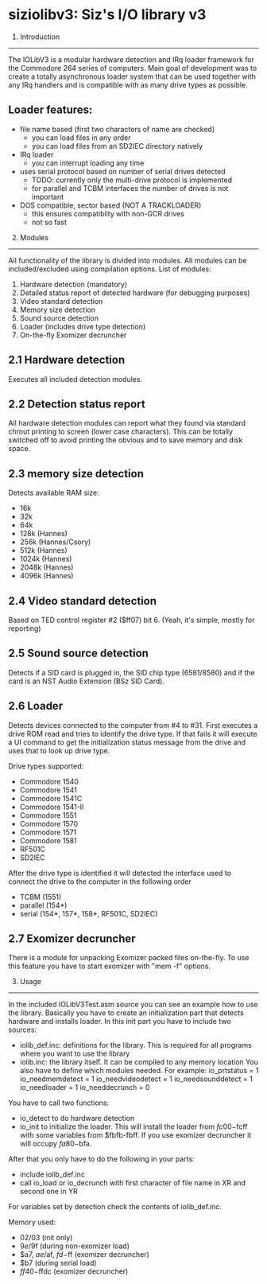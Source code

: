 # siziolibv3: Siz's I/O library v3

1. Introduction
---------------
The IOLibV3 is a modular hardware detection and IRq loader framework for the
Commodore 264 series of computers.
Main goal of development was to create a totally asynchronous loader system
that can be used together with any IRq handlers and is compatible with as many
drive types as possible.

Loader features:
----------------
- file name based (first two characters of name are checked)
  * you can load files in any order
  * you can load files from an SD2IEC directory natively
- IRq loader
  * you can interrupt loading any time
- uses serial protocol based on number of serial drives detected
  * TODO: currently only the multi-drive protocol is implemented
  * for parallel and TCBM interfaces the number of drives is not important
- DOS compatible, sector based (NOT A TRACKLOADER)
  * this ensures compatiblity with non-GCR drives
  * not so fast

2. Modules
----------
All functionality of the library is divided into modules. All modules can be
included/excluded using compilation options.
List of modules:
1. Hardware detection (mandatory)
2. Detailed status report of detected hardware (for debugging purposes)
3. Video standard detection
4. Memory size detection
5. Sound source detection
6. Loader (includes drive type detection)
7. On-the-fly Exomizer decruncher

2.1 Hardware detection
----------------------
Executes all included detection modules.

2.2 Detection status report
---------------------------
All hardware detection modules can report what they found via standard chrout
printing to screen (lower case characters). This can be totally switched off
to avoid printing the obvious and to save memory and disk space.

2.3 memory size detection
-------------------------
Detects available RAM size:
- 16k
- 32k
- 64k
- 128k  (Hannes)
- 256k  (Hannes/Csory)
- 512k  (Hannes)
- 1024k (Hannes)
- 2048k (Hannes)
- 4096k (Hannes)
 
2.4 Video standard detection
----------------------------
Based on TED control register #2 ($ff07) bit 6.
(Yeah, it's simple, mostly for reporting)
 
2.5 Sound source detection
--------------------------
Detects if a SID card is plugged in, the SID chip type (6581/8580) and if the
card is an NST Audio Extension (BSz SID Card).

2.6 Loader
----------
Detects devices connected to the computer from #4 to #31.
First executes a drive ROM read and tries to identify the drive type. If that
fails it will execute a UI command to get the initialization status message
from the drive and uses that to look up drive type.

Drive types supported:
- Commodore 1540
- Commodore 1541
- Commodore 1541C
- Commodore 1541-II
- Commodore 1551
- Commodore 1570
- Commodore 1571
- Commodore 1581
- RF501C
- SD2IEC

After the drive type is identified it will detected the interface used to
connect the drive to the computer in the following order
- TCBM (1551)
- parallel (154*)
- serial (154*, 157*, 158*, RF501C, SD2IEC)

2.7 Exomizer decruncher
-----------------------
There is a module for unpacking Exomizer packed files on-the-fly. To use this
feature you have to start exomizer with "mem -f" options.

3. Usage
--------
In the included IOLibV3Test.asm source you can see an example how to use the
library.
Basically you have to create an initialization part that detects hardware and
installs loader. In this init part you have to include two sources:
- iolib_def.inc: definitions for the library. This is required for all programs
  where you want to use the library
- iolib.inc: the library itself. It can be compiled to any memory location
You also have to define which modules needed. For example:
io_prtstatus = 1
io_needmemdetect = 1
io_needvideodetect = 1
io_needsounddetect = 1
io_needloader = 1
io_needdecrunch = 0

You have to call two functions:
- io_detect to do hardware detection
- io_init to initialize the loader. This will install the loader from $fc00-$fcff
  with some variables from $fbfb-fbff.
  If you use exomizer decruncher it will occupy $fa80-$bfa.

After that you only have to do the following in your parts:
- include iolib_def.inc
- call io_load or io_decrunch with first character of file name in XR and second
  one in YR

For variables set by detection check the contents of iolib_def.inc.

Memory used:
- $02/$03 (init only)
- $9e/$9f (during non-exomizer load)
- $a7, $ae/$af, $fd-$ff (exomizer decruncher)
- $b7 (during serial load)
- $ff40-$ffdc (exomizer decruncher)
